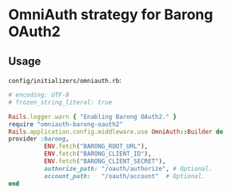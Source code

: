 # OmniAuth strategy for Barong OAuth2

## Usage

`config/initializers/omniauth.rb`:

```ruby
# encoding: UTF-8
# frozen_string_literal: true

Rails.logger.warn { "Enabling Barong OAuth2." }
require "omniauth-barong-oauth2"
Rails.application.config.middleware.use OmniAuth::Builder do
provider :barong,
          ENV.fetch("BARONG_ROOT_URL"),
          ENV.fetch("BARONG_CLIENT_ID"),
          ENV.fetch("BARONG_CLIENT_SECRET"),
          authorize_path: "/oauth/authorize", # Optional.
          account_path:   "/oauth/account"  # Optional.
end
```
